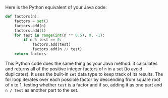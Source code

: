 Here is the Python equivalent of your Java code:

```python
def factors(n):
    factors = set()
    factors.add(n)
    factors.add(1)
    for test in range(int(n ** 0.5), 0, -1):
        if n % test == 0:
            factors.add(test)
            factors.add(n // test)
    return factors
```
This Python code does the same thing as your Java method: it calculates and returns all of the positive integer factors of `n` in a set (to avoid duplicates). It uses the built-in `set` data type to keep track of its results. The for loop iterates over each possible factor by descending from square root of `n` to 1, testing whether `test` is a factor and if so, adding it as one part and `n / test` as another part to the set.

